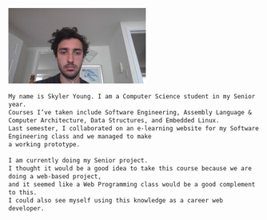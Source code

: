 ![My Photo](web-programming-photo.jpg)
	
	My name is Skyler Young. I am a Computer Science student in my Senior year. 
	Courses I’ve taken include Software Engineering, Assembly Language & Computer Architecture, Data Structures, and Embedded Linux.
	Last semester, I collaborated on an e-learning website for my Software Engineering class and we managed to make 
	a working prototype.
	
	I am currently doing my Senior project. 
	I thought it would be a good idea to take this course because we are doing a web-based project,
	and it seemed like a Web Programming class would be a good complement to this.
	I could also see myself using this knowledge as a career web developer.
